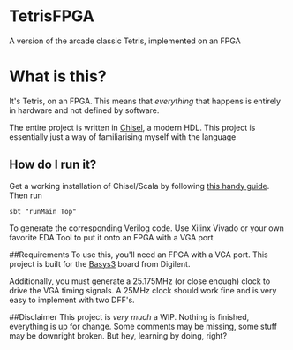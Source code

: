 # TetrisFPGA
A version of the arcade classic Tetris, implemented on an FPGA

# What is this?
It's Tetris, on an FPGA. This means that *everything* that happens is entirely in hardware and not defined by software.

The entire project is written in [Chisel](https://github.com/freechipsproject/chisel3), a modern HDL. This project is essentially just a way of familiarising myself with the language

## How do I run it?
Get a working installation of Chisel/Scala by following [this handy guide](https://github.com/freechipsproject/chisel3/blob/master/SETUP.md). 
Then run
```
sbt "runMain Top"
```
To generate the corresponding Verilog code. Use Xilinx Vivado or your own favorite EDA Tool to put it onto an FPGA with a VGA port

##Requirements
To use this, you'll need an FPGA with a VGA port. This project is built for the [Basys3](https://store.digilentinc.com/basys-3-artix-7-fpga-trainer-board-recommended-for-introductory-users/) board from Digilent. 

Additionally, you must generate a 25.175MHz (or close enough) clock to drive the VGA timing signals. A 25MHz clock should work fine and is very easy to implement with two DFF's.

##Disclaimer
This project is *very much* a WIP. Nothing is finished, everything is up for change. Some comments may be missing, some stuff may be downright broken. But hey, learning by doing, right?